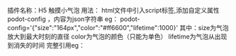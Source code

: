 插件名称：H5 触摸小气泡
用法：
	html文件中引入script标签,添加自定义属性 podot-config ，内容为json字符串
	eg： podot-config='{"size":"164px","color":"#ff6600","lifetime":1000}'
	其中：size为气泡放大到最大时刻的直径
		  color为气泡的颜色（只能为单色）
		  lifetime为气泡从出现到消失的时间
完整引用eg：
<script src="bower_components/podot/podot.js" podot-config='
{"size":"164px","color":"#ff6600","lifetime":1000}'></script>
          
